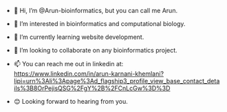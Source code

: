 - 👋 Hi, I’m @Arun-bioinformatics, but you can call me Arun.
- 👀 I’m interested in bioinformatics and computational biology.
- 🌱 I’m currently learning website development.
- 💞️ I’m looking to collaborate on any bioinformatics project.
- 📫 You can reach me out in linkedin at:
  https://www.linkedin.com/in/arun-karnani-khemlani?lipi=urn%3Ali%3Apage%3Ad_flagship3_profile_view_base_contact_details%3B8OrPejisQSG%2FgY%2B%2FCnLcGw%3D%3D

- 😊 Looking forward to hearing from you.
<!---
Ghostertea/Ghostertea is a ✨ special ✨ repository because its `README.md` (this file) appears on your GitHub profile.
You can click the Preview link to take a look at your changes.
--->
